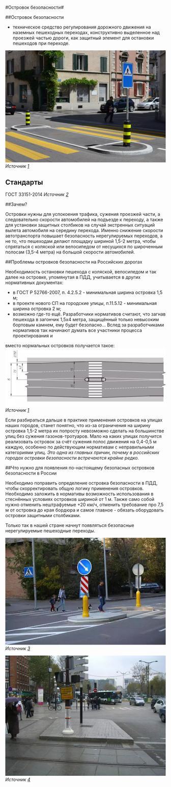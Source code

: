 #Островок безопасности#

##Островок безопасности 
- техническое средство регулирования дорожного движения на наземных пешеходных переходах, конструктивно выделенное над проезжей частью дороги, как защитный элемент для остановки пешеходов при переходе.

![Островок безопасности](img1.webp "Островок безопасности") *Источник [1]* 

## Стандарты

ГОСТ 33151-2014 *Источник [2]* 

##Зачем?

Островки нужны для успокоения трафика, сужения проезжей части, а следовательно скорости автомобилей на подъезде к переходу, а также для установки защитных столбиков на случай экстренных ситуаций вылета автомобиля на середину перехода. Именно снижение скорости автотранспорта повышает безопасность нерегулируемых переходов, а не то, что пешеходам делают площадку шириной 1,5-2 метра, чтобы спрятаться с коляской или велосипедом от несущихся по широченным полосам (3,5-4 метра) на большой скорости автомобилей.

##Проблемы островков безопасности на Российских дорогах

Необходимость остановки пешехода с коляской, велосипедом и так далее на островке, упомянутая в ПДД, учитывается в других нормативных документах:
- в ГОСТ Р 52766-2007, п. 4.2.5.2 - минимальная ширина островка 1,5 м;
- в проекте нового СП на городские улицы, п.11.5.12 - минимальная ширина островка 2 м;
- возможно где-то ещё.
Разработчики нормативов считают, что загнав пешехода в загончик 1,5х4 метра, защищённый только невысоким бортовым камнем, ему будет безопасно... Вслед за разработчиками нормативов так начинают думать все участники процесса проектирования и 

вместо нормальных островков получается такое:
![Действующие в России минимальные требования к организации островоков безопасности](img2.webp "Действующие в России минимальные требования к организации островоков безопасности") *Источник [1]* 

Если разбираться дальше в практике применения островков на улицах наших городов, станет понятно, что из-за ограничения на ширину островка 1,5-2 метра их попросту невозможно сделать на большинстве улиц без сужения газонов-тротуаров. Мало на каких улицах получится реализовать островок за счёт сужения полос движения на 0,4-0,5 м каждую, 
особенно по действующим нормативам с неправильными категориями улиц. *Это одна из главных причин, почему в российских городах островки безопасности встречаются крайне редко.*

##Что нужно для появления по-настоящему безопасных островков безопасности в России

Необходимо поправить определение островка безопасности в ПДД, чтобы скорректировать общую логику применения островков.
Необходимо заложить в нормативы возможность использования в стеснённых условиях островков шириной от 1 м.
Также само собой нужно отменить нештрафуемые +20 км/ч, отменить требование про 7,5 м от островка до края бордюра и самое главное - 
обязать оборудовать островки защитными столбиками.

Только так в нашей стране начнут появляться безопасные нерегулируемые пешеходные переходы.

![Островок безопасности](img3.webp "Островок безопасности") *Источник [3]* 


![Островок безопасности](img4.webp "Островок безопасности") *Источник [4]* 

[1]: https://monteklever.livejournal.com/244665.html
[2]: https://docs.cntd.ru/document/1200122912
[3]: https://car.ru/news/autogramota/51706-mozhno-li-ostanavlivatsya-na-ostrovke-bezopasnosti-amppg/
[4]: https://avtopribambas.com/info/chto-takoe-ostrovok-bezopasnosti-i-zachem-on-nuzhen-na-doroge.html


